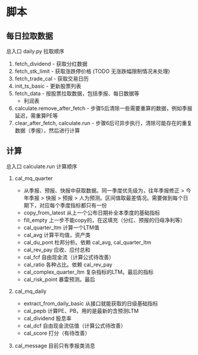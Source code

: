 # 脚本
## 每日拉取数据
总入口 daily.py 拉取顺序
1. fetch_dividend - 获取分红数据
2. fetch_stk_limit - 获取涨跌停价格 (TODO 无涨跌幅限制情况未处理)
3. fetch_trade_cal - 获取交易日历
4. init_ts_basic - 更新股票列表
5. fetch_data - 按股票拉取数据，包括季报、每日数据等
    - 利润表
6. calculate.remove_after_fetch - 步骤5后清除一些需要重算的数据，例如季报延迟，需重算PE等
7. clear_after_fetch, calculate.run - 步骤6后可异步执行，清除可能存在的重复数据（季报），然后进行计算

## 计算
总入口 calculate.run 计算顺序
1. cal_mq_quarter
    - 从季报、预报、快报中获取数据。同一季度优先级为，往年季报修正 > 今年季报 > 快报 > 预报 > 人为预测。区间值取最差情况。需要做到每个日期下，对应每个季度指标都只有一份
    - copy_from_latest 从上一个公布日期补全本季度的基础指标
    - fill_empty 上一步不能copy的，在这填充（分红、预报的归母净利等）
    - cal_quarter_ltm 计算一个LTM值
    - cal_avg 计算平均值，资产类
    - cal_du_pont 杜邦分析。依赖 cal_avg, cal_quarter_ltm
    - cal_rev_pay 应收、应付总和
    - cal_fcf 自由现金流（计算公式待改善）
    - cal_ratio 各种占比。依赖 cal_rev_pay
    - cal_complex_quarter_ltm 复杂指标的LTM。最后的指标
    - cal_risk_point 暴雷预测。最后
    
2. cal_mq_daily
    - extract_from_daily_basic 从接口就能获取的日级基础指标
    - cal_pepb 计算PE、PB，用的是最新的含预测LTM
    - cal_dividend 股息率
    - cal_dcf 自由现金流估值（计算公式待改善）
    - cal_score 打分（有待改善）
    
3. cal_message 目前只有季报类消息